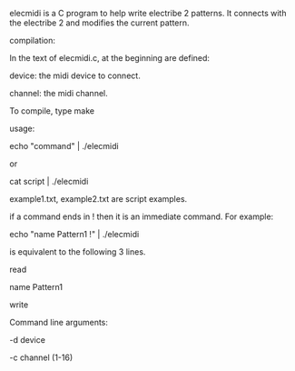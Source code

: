 elecmidi is a C program to help write electribe 2 patterns. It connects with the electribe 2 and modifies the current pattern.

compilation:

  In the text of elecmidi.c, at the beginning are defined:

device: the midi device to connect.

channel: the midi channel.
  
  To compile, type make


usage:

echo "command" | ./elecmidi

or

cat script | ./elecmidi


example1.txt, example2.txt are script examples.

if a command ends in ! then it is an immediate command. For example:

echo "name Pattern1 !" | ./elecmidi

is equivalent to the following 3 lines.

read

name Pattern1

write

Command line arguments:

-d device  

-c channel  (1-16)
